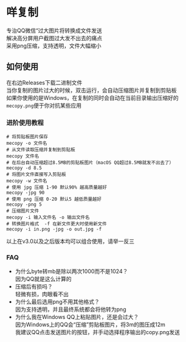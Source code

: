 # 咩复制
专治QQ微信“过大图片将转换成文件发送  
解决高分屏用户截图过大发不出去的痛点  
采用png压缩，支持透明，文件大幅缩小
## 如何使用
在右边Releases下载二进制文件  
当你复制的图片过大的时候，双击运行，会自动压缩图片并复制到剪贴板  
如果你使用的是Windows，在复制的同时会自动在当前目录输出压缩好的`mecopy.png`便于你对抗某些应用
### 进阶使用教程
```
# 将剪贴板图片保存
mecopy -o 文件名
# 从文件读取压缩并复制到剪贴板
mecopy 文件名
# 在后台自动压缩超过8.5MB的剪贴板图片（macOS QQ超过8.5MB就发不出去了）
mecopy -d 8.5
# 将图片文件直接写入剪贴板
mecopy -w 文件名
# 使用 jpg 压缩 1-90 默认90% 越高质量越好
mecopy -jpg 90
# 使用 png 压缩 0-20 默认5 越低质量越好
mecopy -png 5
# 压缩图片文件
mecopy -i 输入文件名 -o 输出文件名
# 转换图片格式  -f 在新文件更大时使用新文件
mecopy -i in.png -jpg -o out.jpg -f
```
以上在v3.0以及之后版本均可以组合使用，请举一反三
### FAQ
- 为什么byte转mb是除以两次1000而不是1024？  
    因为QQ就是这么计算的
- 压缩后有损吗？  
    轻微有损，肉眼看不出  
- 为什么最后选用png不用其他格式？  
    因为支持透明，并且最终系统都会将他转为png  
- 为什么我在Windows QQ上粘贴图片，还是会过大？  
    因为Windows上的QQ会“压缩”剪贴板图片，将3m的图压成12m   
    我建议QQ点击发送图片的按钮，并手动选择程序输出的copy.png发送
